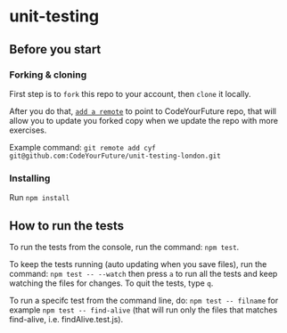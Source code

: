 # unit-testing

## Before you start

### Forking & cloning
First step is to `fork` this repo to your account, then `clone` it locally.

After you do that, [`add a remote`](https://help.github.com/articles/adding-a-remote/) to point to CodeYourFuture repo, that will allow you to update you forked copy when we update the repo with more exercises.

Example command:
`git remote add cyf git@github.com:CodeYourFuture/unit-testing-london.git`

### Installing

Run `npm install`

## How to run the tests
To run the tests from the console, run the command: `npm test`.

To keep the tests running (auto updating when you save files), run the command: `npm test -- --watch` then press `a` to run all the tests and keep watching the files for changes. To quit the tests, type `q`.

To run a specifc test from the command line, do: `npm test -- filname` for example `npm test -- find-alive` (that will run only the files that matches find-alive, i.e. findAlive.test.js).